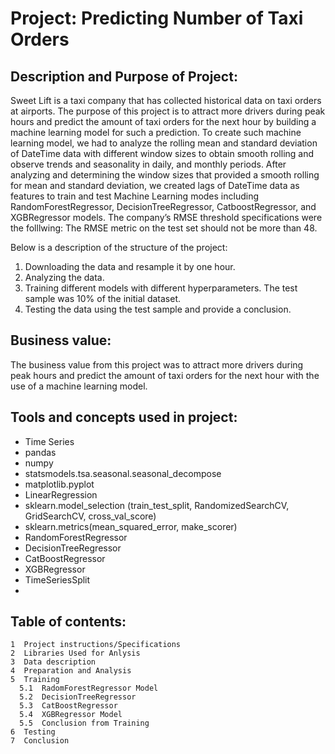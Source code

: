 # Project: **Predicting Number of Taxi Orders**

## Description and Purpose of Project:

Sweet Lift is a taxi company that has collected historical data on taxi orders at airports. The purpose of this project is to attract more drivers during peak hours and predict the amount of taxi orders for the next hour by building a machine learning model for such a prediction. To create such machine learning model, we had to analyze the rolling mean and standard deviation of DateTime data with different window sizes to obtain smooth rolling and observe trends and seasonality in daily, and monthly periods. After analyzing and determining the window sizes that provided a smooth rolling for mean and standard deviation, we created lags of DateTime data as features to train and test Machine Learning modes including RandomForestRegressor, DecisionTreeRegressor, CatboostRegressor, and XGBRegressor models. The company’s RMSE threshold specifications were the folllwing: The RMSE metric on the test set should not be more than 48.

Below is a description of the structure of the project: 

1. Downloading  the data and resample it by one hour.
2. Analyzing the data.
3. Training different models with different hyperparameters. The test sample was 10% of the initial dataset.
4. Testing the data using the test sample and provide a conclusion.


## Business value:

The business value from this project was to attract more drivers during peak hours and predict the amount of taxi orders for the next hour with the use of a machine learning model. 

## Tools and concepts used in project:
- Time Series
- pandas
- numpy
- statsmodels.tsa.seasonal.seasonal_decompose
- matplotlib.pyplot
- LinearRegression
- sklearn.model_selection (train_test_split, RandomizedSearchCV, GridSearchCV, cross_val_score)
- sklearn.metrics(mean_squared_error, make_scorer)
- RandomForestRegressor 
- DecisionTreeRegressor
- CatBoostRegressor
- XGBRegressor 
- TimeSeriesSplit
- 
## Table of contents:
```
1  Project instructions/Specifications
2  Libraries Used for Anlysis
3  Data description
4  Preparation and Analysis
5  Training
  5.1  RadomForestRegressor Model
  5.2  DecisionTreeRegressor
  5.3  CatBoostRegressor
  5.4  XGBRegressor Model
  5.5  Conclusion from Training
6  Testing
7  Conclusion
```



